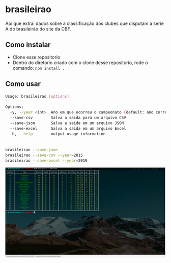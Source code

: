# brasileirao
Api que extrai dados sobre a classificação dos clubes que disputam a serie A do brasileirão do site da CBF.

## Como instalar
- Clone esse repositorio
- Dentro do diretorio criado com o clone desse repositorio, rode o comando: `npm install .`

## Como usar

```bash
Usage: brasileirao [options]

Options:
  -y, --year <int>  Ano em que ocorreu o campeonato (default: ano corrente)
  --save-csv        Salva a saida para um arquivo CSV
  --save-json       Salva a saida em um arquivo JSON
  --save-excel      Salva a saida em um arquivo Excel
  -h, --help        output usage information


brasileirao --save-json
brasileirao --save-csv --year=2015
brasileirao --save-excel --year=2019
```

![exemplo](https://github.com/lohxx/brasileirao/blob/master/cli-screenshot.png)
